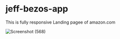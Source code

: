 # jeff-bezos-app
This is fully responsive Landing pagee of amazon.com

![Screenshot (568)](https://user-images.githubusercontent.com/114987574/230946232-a38bdcef-92f7-40c5-bdeb-34db2514f76a.png)
